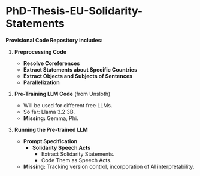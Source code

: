 # PhD-Thesis-EU-Solidarity-Statements

**Provisional Code Repository includes:**

1. **Preprocessing Code**
    - **Resolve Coreferences**
    - **Extract Statements about Specific Countries**
    - **Extract Objects and Subjects of Sentences**
    - **Parallelization**

2. **Pre-Training LLM Code** (from Unsloth)
    - Will be used for different free LLMs.
    - So far: Llama 3.2 3B.
    - **Missing:** Gemma, Phi.

3. **Running the Pre-trained LLM**
    - **Prompt Specification**
        - **Solidarity Speech Acts**
            - Extract Solidarity Statements.
            - Code Them as Speech Acts.
    - **Missing:** Tracking version control, incorporation of AI interpretability.
